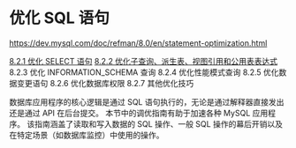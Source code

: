 # 优化 SQL 语句

<https://dev.mysql.com/doc/refman/8.0/en/statement-optimization.html>

[8.2.1 优化 SELECT 语句](优化select语句/优化select语句.md)
[8.2.2 优化子查询、派生表、视图引用和公用表表达式](优化子查询、派生表、视图引用和公用表表达式/优化子查询、派生表、视图引用和公用表表达式.md)
8.2.3 优化 INFORMATION_SCHEMA 查询
8.2.4 优化性能模式查询
8.2.5 优化数据变更语句
8.2.6 优化数据库权限
8.2.7 其他优化技巧

数据库应用程序的核心逻辑是通过 SQL 语句执行的，无论是通过解释器直接发出还是通过 API 在后台提交。 本节中的调优指南有助于加速各种 MySQL 应用程序。 该指南涵盖了读取和写入数据的 SQL 操作、一般 SQL 操作的幕后开销以及在特定场景（如数据库监控）中使用的操作。
